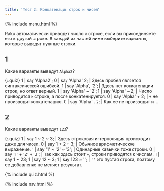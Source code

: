 ```yaml
---
title: 'Тест 2: Конкатенация строк и чисел'
---
```


{% include menu.html %}

Raku автоматически приводит число к строке, если вы присоединяете его к другой
строке. В каждой из частей ниже выберите варианты, которые выводят нужные строки.

## 1

Какие варианты выведут `Alpha2`?

{:.quiz}
1 | say &apos;Alpha2&apos;;
0 | say &apos;Alpha&apos; 2; | Здесь пробел является синтаксической ошибкой.
1 | say &apos;Alpha&apos;, &apos;2&apos;; | Здесь нет конкатенации строк, но ответ верный.
1 | say &apos;Alpha&apos; ~ &apos;2&apos;;
1 | say &apos;Alpha&apos; ~ 2; | Число приводится к строке, а после конкатенируется.
0 | say &apos;Alpha&apos; + 2; | `+` не производит конкатенацию.
0 | say &apos;Alpha&apos; . 2; | Как ее не производит и `.`.

## 2

Какие варианты выведут `123`?

{:.quiz}
1 | say 1 ~ 2 ~ 3; | Здесь строковая интерполяция происходит даже для чисел.
0 | say 1 + 2 + 3; | Обычное арифметическое выражение.
1 | say &apos;1&apos; ~ &apos;2&apos; ~ &apos;3&apos;; | Одинарные кавычки тоже строки.
0 | say &apos;1&apos; + &apos;2&apos; + &apos;3&apos;; | Так как здесь стоит `+`, строки приводятся к числам.
1 | say 1 ~ 23;
1 | say 12 ~ 3;
1 | say 123 ~ &apos;&apos;; | `''` это пустая строка, поэтому ее добавление не меняет результат.

{% include quiz.html %}

{% include nav.html %}
